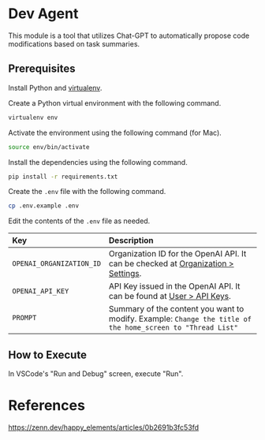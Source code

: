 # Dev Agent

This module is a tool that utilizes Chat-GPT to automatically propose code modifications based on task summaries.

## Prerequisites

Install Python and [virtualenv](https://virtualenv.pypa.io/en/latest/).

Create a Python virtual environment with the following command.

```bash
virtualenv env
```

Activate the environment using the following command (for Mac).

```bash
source env/bin/activate
```

Install the dependencies using the following command.

```bash
pip install -r requirements.txt
```

Create the `.env` file with the following command.

```bash
cp .env.example .env
```

Edit the contents of the `.env` file as needed.

| Key                      | Description                                                                                                                           |
| :----------------------- | :------------------------------------------------------------------------------------------------------------------------------------ |
| `OPENAI_ORGANIZATION_ID` | Organization ID for the OpenAI API. It can be checked at [Organization > Settings](https://platform.openai.com/account/org-settings). |
| `OPENAI_API_KEY`         | API Key issued in the OpenAI API. It can be found at [User > API Keys](https://platform.openai.com/account/api-keys).                 |
| `PROMPT`                 | Summary of the content you want to modify. Example: `Change the title of the home_screen to "Thread List"`                            |

## How to Execute

In VSCode's "Run and Debug" screen, execute "Run".

# References

https://zenn.dev/happy_elements/articles/0b2691b3fc53fd
